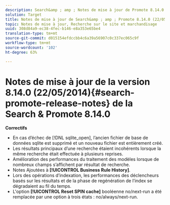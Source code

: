 ```yaml
---
description: Search&amp ; amp ; Notes de mise à jour de Promote 8.14.0.
solution: Target
title: Notes de mise à jour de Search&amp ; amp ; Promote 8.14.0 (22/05/2014)
topic: Notes de mise à jour, Recherche sur le site et marchandisage
uuid: 308d84a9-ec38-4fec-b146-e8a353e65be4
translation-type: tm+mt
source-git-commit: d015154efdccbb4c6a39a56907c0c337ec065c9f
workflow-type: tm+mt
source-wordcount: '102'
ht-degree: 63%

---
```



# Notes de mise à jour de la version 8.14.0 (22/05/2014){#search-promote-release-notes} de la Search &amp; Promote 8.14.0

**Correctifs**

* En cas d’échec de [!DNL sqlite_open], l’ancien fichier de base de données sqlite est supprimé et un nouveau fichier est entièrement créé.
* Les résultats principaux d’une recherche étaient incohérents lorsque la même recherche était effectuée à plusieurs reprises.
* Amélioration des performances du traitement des modèles lorsque de nombreux champs s’affichent par résultat de recherche.
* Notes Ajoutées à **[!UICONTROL Business Rule History]**.
* Lors des opérations d’indexation, les performances des déclencheurs basés sur les résultats et de la phase de regénération de l’index se dégradaient au fil du temps.
* L&#39;option **[!UICONTROL Reset SPIN cache]** booléenne no/next-run a été remplacée par une option à trois états : no/always/next-run.

